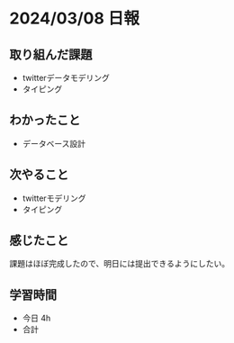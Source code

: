 # 2024/03/08 日報

## 取り組んだ課題
- twitterデータモデリング
- タイピング

## わかったこと
- データベース設計

## 次やること
- twitterモデリング
- タイピング

## 感じたこと
課題はほぼ完成したので、明日には提出できるようにしたい。

## 学習時間
- 今日 4h
- 合計 
